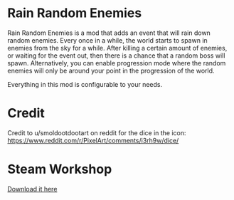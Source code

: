 # Rain Random Enemies
Rain Random Enemies is a mod that adds an event that will rain down random enemies.
Every once in a while, the world starts to spawn in enemies from the sky for a while.
After killing a certain amount of enemies, or waiting for the event out, then there is a chance that a random boss will spawn. 
Alternatively, you can enable progression mode where the random enemies will only be around your point in the progression of the world.

Everything in this mod is configurable to your needs.

# Credit
Credit to u/smoldootdootart on reddit for the dice in the icon: https://www.reddit.com/r/PixelArt/comments/i3rh9w/dice/

# Steam Workshop
[Download it here](https://steamcommunity.com/sharedfiles/filedetails/?id=2952321754)